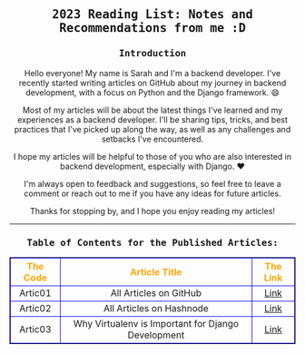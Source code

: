 <h2 align="center" style="font-weight: bold;"><samp>
2023 Reading List: Notes and Recommendations from me :D
</h2>

<h3 align="center"><samp>
Introduction
</h3>

<p align="center">
Hello everyone! My name is Sarah and I'm a backend developer. I've recently started writing articles on GitHub about my journey in backend development, with a focus on Python and the Django framework. 😄
</p>

<p align="center">
Most of my articles will be about the latest things I've learned and my experiences as a backend developer. I'll be sharing tips, tricks, and best practices that I've picked up along the way, as well as any challenges and setbacks I've encountered.
</p>

<p align="center">
I hope my articles will be helpful to those of you who are also interested in backend development, especially with Django. ❤️
<p>

<p align="center">
I'm always open to feedback and suggestions, so feel free to leave a comment or reach out to me if you have any ideas for future articles.
</p>

<p align="center">
Thanks for stopping by, and I hope you enjoy reading my articles!
</p>

---


<h3 align="center" style="font-weight: bold;"><samp>
Table of Contents for the Published Articles:
</h3>



<!-- | The Code |                   Article Title                    |                       The link                       |
| :------: | :------------------------------------------------: | :--------------------------------------------------: |
| Artic01  |               All Articles on GitHub               | [Link](https://sarahhudaib.github.io/reading-notes/) |
| Artic02  |              All Articles on Hashnode              |   [Link](https://sarahthedeveloper.hashnode.dev/)    |
| Artic03  | Why Virtualenv is Important for Django Development |      [Link](./Published_Articles/virtualenv.md)      | -->


<html>
  <head>
    <style>
      table {
        margin: 0 auto;
        border: 1px solid !important;
      }
      td {
        border: 1px solid blue !important;
        text-align: center;
      }
      th {
        border: 1px solid blue !important;
        color: orange;
        text-align: center;
      }
    </style>
  </head>
  <body>
    <table>
      <tr>
        <th>The Code</th>
        <th>Article Title</th>
        <th>The Link</th>
      </tr>
      <tr>
        <td>Artic01</td>
        <td>All Articles on GitHub</td>
        <td><a href="https://sarahhudaib.github.io/reading-notes/">Link</a></td>
      </tr>
      <tr>
        <td>Artic02</td>
        <td>All Articles on Hashnode</td>
        <td><a href="https://sarahthedeveloper.hashnode.dev/">Link</a></td>
      </tr>
      <tr>
        <td>Artic03</td>
        <td>Why Virtualenv is Important for Django Development</td>
        <td><a href="./Published_Articles/virtualenv.md">Link</a></td>
      </tr>
    </table>
  </body>
</html>